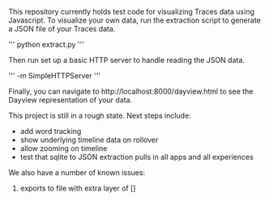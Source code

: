 This repository currently holds test code for visualizing Traces data using Javascript. To visualize your own data, run the extraction script to generate a JSON file of your Traces data.

'''
python extract.py
'''

Then run set up a basic HTTP server to handle reading the JSON data.

'''
-m SimpleHTTPServer
'''

Finally, you can navigate to http://localhost:8000/dayview.html to see the Dayview representation of your data.

This project is still in a rough state. Next steps include:
* add word tracking
* show underlying timeline data on rollover
* allow zooming on timeline
* test that sqlite to JSON extraction pulls in all apps and all experiences

We also have a number of known issues:
 1. exports to file with extra layer of []
